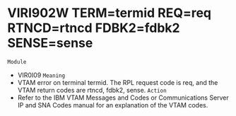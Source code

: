 # VIRI902W TERM=termid REQ=req RTNCD=rtncd FDBK2=fdbk2 SENSE=sense
`Module`
- VIR0I09
`Meaning`
- VTAM error on terminal termid. The RPL request code is req, and the VTAM return codes are rtncd, fdbk2, sense.
`Action`
- Refer to the IBM VTAM Messages and Codes or Communications Server IP and SNA Codes manual for an explanation of the VTAM codes.
